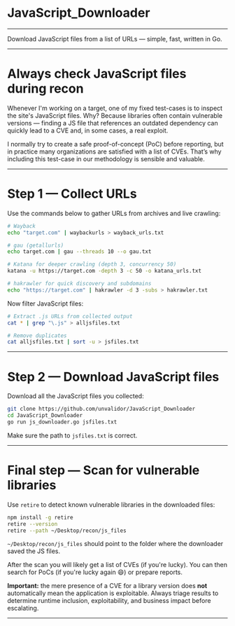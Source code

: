 # JavaScript_Downloader

---

Download JavaScript files from a list of URLs — simple, fast, written in Go.

---

# Always check JavaScript files during recon

Whenever I'm working on a target, one of my fixed test-cases is to inspect the site's JavaScript files.
Why? Because libraries often contain vulnerable versions — finding a JS file that references an outdated dependency can quickly lead to a CVE and, in some cases, a real exploit.

I normally try to create a safe proof-of-concept (PoC) before reporting, but in practice many organizations are satisfied with a list of CVEs. That’s why including this test-case in our methodology is sensible and valuable.

---

# Step 1 — Collect URLs

Use the commands below to gather URLs from archives and live crawling:

```bash
# Wayback
echo "target.com" | waybackurls > wayback_urls.txt

# gau (getallurls)
echo target.com | gau --threads 10 --o gau.txt

# Katana for deeper crawling (depth 3, concurrency 50)
katana -u https://target.com -depth 3 -c 50 -o katana_urls.txt

# hakrawler for quick discovery and subdomains
echo "https://target.com" | hakrawler -d 3 -subs > hakrawler.txt
```

Now filter JavaScript files:

```bash
# Extract .js URLs from collected output
cat * | grep "\.js" > alljsfiles.txt

# Remove duplicates
cat alljsfiles.txt | sort -u > jsfiles.txt
```

---

# Step 2 — Download JavaScript files

Download all the JavaScript files you collected:

```bash
git clone https://github.com/unvalidor/JavaScript_Downloader
cd JavaScript_Downloader
go run js_downloader.go jsfiles.txt
```

Make sure the path to `jsfiles.txt` is correct.

---

# Final step — Scan for vulnerable libraries

Use `retire` to detect known vulnerable libraries in the downloaded files:

```bash
npm install -g retire
retire --version
retire --path ~/Desktop/recon/js_files
```

`~/Desktop/recon/js_files` should point to the folder where the downloader saved the JS files.

After the scan you will likely get a list of CVEs (if you're lucky). You can then search for PoCs (if you're lucky again 😄) or prepare reports.

**Important:** the mere presence of a CVE for a library version does **not** automatically mean the application is exploitable. Always triage results to determine runtime inclusion, exploitability, and business impact before escalating.

---

